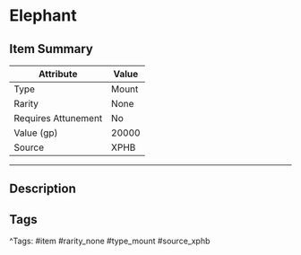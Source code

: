 # Elephant

## Item Summary

| Attribute            | Value                        |
|----------------------|------------------------------|
| Type                 | Mount |
| Rarity               | None             |
| Requires Attunement  | No                |
| Value (gp)           | 20000    |
| Source               | XPHB |

---

## Description



## Tags

^Tags: #item #rarity_none #type_mount #source_xphb
